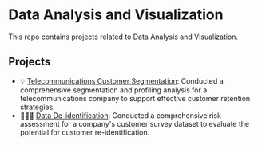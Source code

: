 # Data Analysis and Visualization  
This repo contains projects related to Data Analysis and Visualization.  
## Projects  
* 💡 [Telecommunications Customer Segmentation](): Conducted a comprehensive segmentation and profiling analysis for a telecommunications company to support effective customer retention strategies.  
* 👩🏻‍⚕️ [Data De-identification](): Conducted a comprehensive risk assessment for a company's customer survey dataset to evaluate the potential for customer re-identification.   
